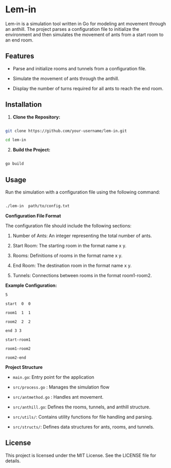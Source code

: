 
# Lem-in

  

Lem-in is a simulation tool written in Go for modeling ant movement through an anthill. The project parses a configuration file to initialize the environment and then simulates the movement of ants from a start room to an end room.

  

## Features

  

- Parse and initialize rooms and tunnels from a configuration file.

- Simulate the movement of ants through the anthill.

- Display the number of turns required for all ants to reach the end room.

  

## Installation

  

1.  **Clone the Repository:**

  

```bash

git clone https://github.com/your-username/lem-in.git

cd lem-in
```

2.  **Build the Project:**

  

```bash

go build
```
  

## Usage

Run the simulation with a configuration file using the following command:

  

```bash

./lem-in  path/to/config.txt

  ```

**Configuration File Format**

The  configuration  file  should  include  the  following  sections:

  

1.  Number  of  Ants:  An  integer  representing  the  total  number  of  ants.

2.  Start  Room:  The  starting  room  in  the  format  name  x  y.

3.  Rooms:  Definitions  of  rooms  in  the  format  name  x  y.

4.  End  Room:  The  destination  room  in  the  format  name  x  y.

5.  Tunnels:  Connections  between  rooms  in  the  format  room1-room2.

  
  

**Example Configuration:**
```
5

start  0  0

room1  1  1

room2  2  2

end 3 3

start-room1

room1-room2

room2-end
```
  
  

**Project Structure**

-  `main.go`:  Entry  point  for  the  application

-  `src/process.go`  :  Manages  the  simulation  flow

-  `src/antmethod.go`  :  Handles  ant  movement.

-  `src/anthill.go`:  Defines  the  rooms,  tunnels,  and  anthill  structure.

-  `src/utils/`:  Contains  utility  functions  for  file  handling  and  parsing.

-  `src/structs/`:  Defines  data  structures  for  ants,  rooms,  and  tunnels.

  

## License

  

This  project  is  licensed  under  the  MIT  License.  See  the  LICENSE  file  for  details.
